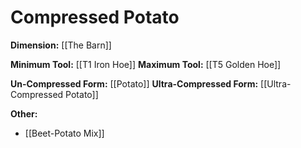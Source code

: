 # Compressed Potato
**Dimension:** [[The Barn]]

**Minimum Tool:** [[T1 Iron Hoe]]
**Maximum Tool:** [[T5 Golden Hoe]]

**Un-Compressed Form:** [[Potato]]
**Ultra-Compressed Form:** [[Ultra-Compressed Potato]]

**Other:**
- [[Beet-Potato Mix]]